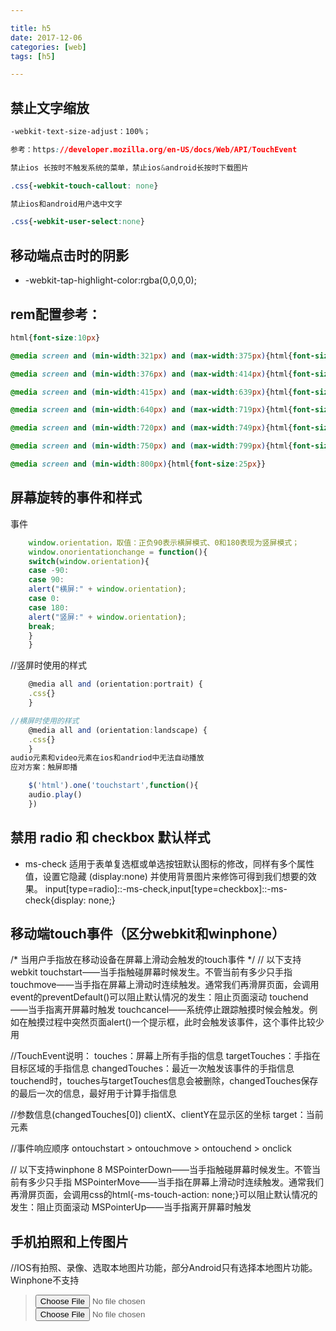 ```yaml
---

title: h5
date: 2017-12-06
categories: [web]
tags: [h5]

---
```



## 禁止文字缩放
```css
-webkit-text-size-adjust：100%；

参考：https://developer.mozilla.org/en-US/docs/Web/API/TouchEvent

禁止ios 长按时不触发系统的菜单，禁止ios&android长按时下载图片

.css{-webkit-touch-callout: none}

禁止ios和android用户选中文字

.css{-webkit-user-select:none}
```
## 移动端点击时的阴影

- -webkit-tap-highlight-color:rgba(0,0,0,0);


## rem配置参考：
```css
html{font-size:10px}

@media screen and (min-width:321px) and (max-width:375px){html{font-size:11px}}

@media screen and (min-width:376px) and (max-width:414px){html{font-size:12px}}

@media screen and (min-width:415px) and (max-width:639px){html{font-size:15px}}

@media screen and (min-width:640px) and (max-width:719px){html{font-size:20px}}

@media screen and (min-width:720px) and (max-width:749px){html{font-size:22.5px}}

@media screen and (min-width:750px) and (max-width:799px){html{font-size:23.5px}}

@media screen and (min-width:800px){html{font-size:25px}}
```

## 屏幕旋转的事件和样式

事件
```js
	window.orientation，取值：正负90表示横屏模式、0和180表现为竖屏模式；
	window.onorientationchange = function(){
	switch(window.orientation){
	case -90:
	case 90:
	alert("横屏:" + window.orientation);
	case 0:
	case 180:
	alert("竖屏:" + window.orientation);
	break;
	}
	}
```

//竖屏时使用的样式
```js
	@media all and (orientation:portrait) {
	.css{}
	}

//横屏时使用的样式
	@media all and (orientation:landscape) {
	.css{}
	}
audio元素和video元素在ios和andriod中无法自动播放
应对方案：触屏即播

	$('html').one('touchstart',function(){
	audio.play()
	})
```
## 禁用 radio 和 checkbox 默认样式

- ms-check 适用于表单复选框或单选按钮默认图标的修改，同样有多个属性值，设置它隐藏 (display:none) 并使用背景图片来修饰可得到我们想要的效果。
	input[type=radio]::-ms-check,input[type=checkbox]::-ms-check{display: none;}


## 移动端touch事件（区分webkit和winphone） ##

/* 当用户手指放在移动设备在屏幕上滑动会触发的touch事件 */
// 以下支持webkit
touchstart——当手指触碰屏幕时候发生。不管当前有多少只手指
touchmove——当手指在屏幕上滑动时连续触发。通常我们再滑屏页面，会调用event的preventDefault()可以阻止默认情况的发生：阻止页面滚动
touchend——当手指离开屏幕时触发
touchcancel——系统停止跟踪触摸时候会触发。例如在触摸过程中突然页面alert()一个提示框，此时会触发该事件，这个事件比较少用

//TouchEvent说明：
touches：屏幕上所有手指的信息
targetTouches：手指在目标区域的手指信息
changedTouches：最近一次触发该事件的手指信息
touchend时，touches与targetTouches信息会被删除，changedTouches保存的最后一次的信息，最好用于计算手指信息

//参数信息(changedTouches[0])
clientX、clientY在显示区的坐标
target：当前元素

//事件响应顺序
ontouchstart  > ontouchmove  > ontouchend > onclick

// 以下支持winphone 8
MSPointerDown——当手指触碰屏幕时候发生。不管当前有多少只手指
MSPointerMove——当手指在屏幕上滑动时连续触发。通常我们再滑屏页面，会调用css的html{-ms-touch-action: none;}可以阻止默认情况的发生：阻止页面滚动
MSPointerUp——当手指离开屏幕时触发

## 手机拍照和上传图片 ##
//IOS有拍照、录像、选取本地图片功能，部分Android只有选择本地图片功能。Winphone不支持
> <input type="file" accept="images/*" />
> <input type="file" accept="video/*" />